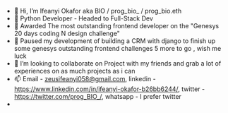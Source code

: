 - 👋 Hi, I’m Ifeanyi Okafor aka BIO / prog_bio_ / prog_bio.eth
- 👀 Python Developer - Headed to Full-Stack Dev
- 🌱 Awarded The most outstanding frontend developer on the "Genesys 20 days coding N design challenge"
- 🌱 Paused my development of building a CRM with django to finish up some genesys outstanding frontend challenges 5 more to go , wish me luck
- 💞️ I’m looking to collaborate on Project with my friends and grab a lot of experiences on as much projects as i can
- 📫 Email - zeusifeanyi058@gmail.com, linkedin - https://www.linkedin.com/in/ifeanyi-okafor-b26bb6244/, twitter - https://twitter.com/prog_BIO_/, whatsapp - I prefer twitter
- 

<!---
Okafor-Ifeanyi/Okafor-Ifeanyi is a ✨ special ✨ repository because its `README.md` (this file) appears on your GitHub profile.
You can click the Preview link to take a look at your changes.
--->
